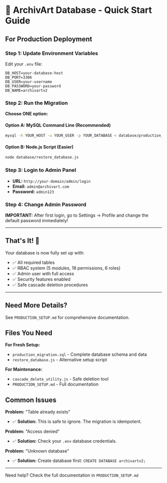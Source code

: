 # 🚀 ArchivArt Database - Quick Start Guide

## For Production Deployment

### Step 1: Update Environment Variables

Edit your `.env` file:

```env
DB_HOST=your-database-host
DB_PORT=3306
DB_USER=your-username
DB_PASSWORD=your-password
DB_NAME=archivartv2
```

### Step 2: Run the Migration

**Choose ONE option:**

#### Option A: MySQL Command Line (Recommended)
```bash
mysql -h YOUR_HOST -u YOUR_USER -p YOUR_DATABASE < database/production_migration.sql
```

#### Option B: Node.js Script (Easier)
```bash
node database/restore_database.js
```

### Step 3: Login to Admin Panel

- **URL:** `http://your-domain/admin/login`
- **Email:** `admin@archivart.com`
- **Password:** `admin123`

### Step 4: Change Admin Password

**IMPORTANT:** After first login, go to Settings → Profile and change the default password immediately!

---

## That's It! 🎉

Your database is now fully set up with:
- ✅ All required tables
- ✅ RBAC system (5 modules, 18 permissions, 6 roles)
- ✅ Admin user with full access
- ✅ Security features enabled
- ✅ Safe cascade deletion procedures

---

## Need More Details?

See `PRODUCTION_SETUP.md` for comprehensive documentation.

## Files You Need

**For Fresh Setup:**
- `production_migration.sql` - Complete database schema and data
- `restore_database.js` - Alternative setup script

**For Maintenance:**
- `cascade_delete_utility.js` - Safe deletion tool
- `PRODUCTION_SETUP.md` - Full documentation

## Common Issues

**Problem:** "Table already exists"
- ✅ **Solution:** This is safe to ignore. The migration is idempotent.

**Problem:** "Access denied"
- ✅ **Solution:** Check your `.env` database credentials.

**Problem:** "Unknown database"
- ✅ **Solution:** Create database first: `CREATE DATABASE archivartv2;`

---

Need help? Check the full documentation in `PRODUCTION_SETUP.md`
